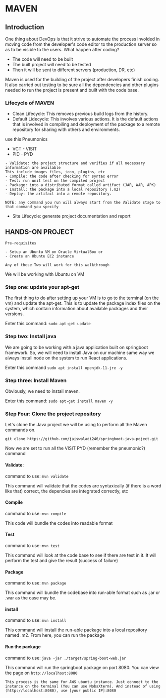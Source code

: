 # MAVEN

## Introduction

One thing about DevOps is that it strive to automate the process involded in moving code from the developer's code editor to the production server so as to be visible to the users.
What happen after coding?

- The code will need to be built
- The built project will need to be tested
- Then it will be sent to different servers (production, DR, etc)

Maven is used for the building of the project after developers finish coding. It also carried out testing to be sure all the dependencies and other plugins needed to run the project is present and built with the code base.

### Lifecycle of MAVEN

- Clean Lifecycle: This removes previous build logs from the history.
- Default Lidecycle: This involves various actions. It is the default actions that is involved in compiling and deployment of the package to a remote repository for sharing with others and environments.

use this Pneumonics

- VCT - VISIT
- PID - PYD

```
- Validate: the project structure and verifies if all necessary information are available
This include images files, icon, plugins, etc
- Compile: the code after checking for syntax error
- Test: run unit test on the compiled project
- Package: into a distributed format called artifact (JAR, WAR, APK)
- Install: the package into a local repository (.m2)
- Deploy: the artifact into a remote repository.

NOTE: any command you run will always start from the Validate stage to that command you specify
```

- Site Lifecycle: generate project documentation and report

## HANDS-ON PROJECT

```
Pre-requisites

- Setup an Ubuntu VM on Oracle VirtualBox or
- Create an Ubuntu EC2 instance

Any of these Two will work for this walkthrough

```

We will be working with Ubuntu on VM

### Step one: update your apt-get

The first thing to do after setting up your VM is to go to the terminal (on the vm) and update the apt-get. This is to update the package index files on the system, which contain information about available packages and their versions.

Enter this command:
`sudo apt-get update`

### Step two: Install java

We are going to be working with a java application built on springboot framework. So, we will need to install Java on our machine same way we always install node on the system to run React applications.

Enter this command
`sudo apt install openjdk-11-jre -y`

### Step three: Install Maven

Obviously, we need to install maven.

Enter this command:
`sudo apt-get install maven -y`

### Step Four: Clone the project repository

Let's clone the Java project we will be using to perform all the Maven commands on.

`git clone https://github.com/jaiswaladi246/springboot-java-poject.git`

Now we are set to run all the VISIT PYD (remember the pneumonic?) command

#### Validate:

command to use: `mvn validate`

This command will validate that the codes are syntaxically (if there is a word like that) correct, the depencies are integrated correctly, etc

#### Compile

command to use: `mvn compile`

This code will bundle the codes into readable format

#### Test

command to use: `mvn test`

This command will look at the code base to see if there are test in it. It will perform the test and give the result (success of failure)

#### Package

command to use: `mvn package`

This command will bundle the codebase into run-able format such as .jar or .war as the case may be.

#### install

command to use: `mvn install`

This command will install the run-able package into a local repository named .m2. From here, you can run the package

#### Run the package

command to use: `java -jar ./target/spring-boot-web.jar`

This command will run the springboot package on port 8080. You can view the page on
`http://localhost:8080`

```
This process is the same for AWS ubuntu instance. Just connect to the instance on the terminal (You can use MobaXterm). And instead of using
(http://localhost:8080), use [your public IP]:8080



```
